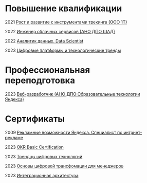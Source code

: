 # Повышение квалификации

2021 [Рост и развитие с инструментами трекинга (ООО 1Т)](https://github.com/kostin/certificates/raw/main/growth-and-development-with-tracking-tools-1t.pdf)

2022 [Инженер облачных сервисов (АНО ДПО ШАД)](https://github.com/kostin/certificates/raw/main/cloud-service-engineer-yandex-practicum-rus.pdf)

2022 [Аналитик данных. Data Scientist](https://github.com/kostin/certificates/raw/main/data-analyst-data-scientist-fa.jpg)

2023 [Цифровые платформы и технологические тренды](https://github.com/kostin/certificates/raw/main/digital-platforms-and-techno-trends-sber-university.png)

# Профессиональная переподготовка

2023 [Веб-разработчик (АНО ДПО Образовательные технологии Яндекса)](https://github.com/kostin/certificates/raw/main/web-developer-yandex-practicum-rus.pdf)

# Сертификаты

2009 [Рекламные возможности Яндекса. Специалист по интрнет-рекламе](https://github.com/kostin/certificates/raw/main/yandex-direct-advertising-opportunities-2009.jpg)

2023 [OKR Basic Certification](https://github.com/kostin/certificates/raw/main/okr-basic-certification-productlab-2023.pdf)

2023 [Трендцы цифровых технологий](https://github.com/kostin/certificates/raw/main/digital-technology-trends-sber-university.png)

2023 [Основы цифровой трансфомации для менеджеров](https://github.com/kostin/certificates/raw/main/fundamentals-of-digital-transformation-for-managers-sber-university.png)

2023 [Интеграционная архитектура](https://github.com/kostin/certificates/raw/main/integration-architecture-sber-university.png)

